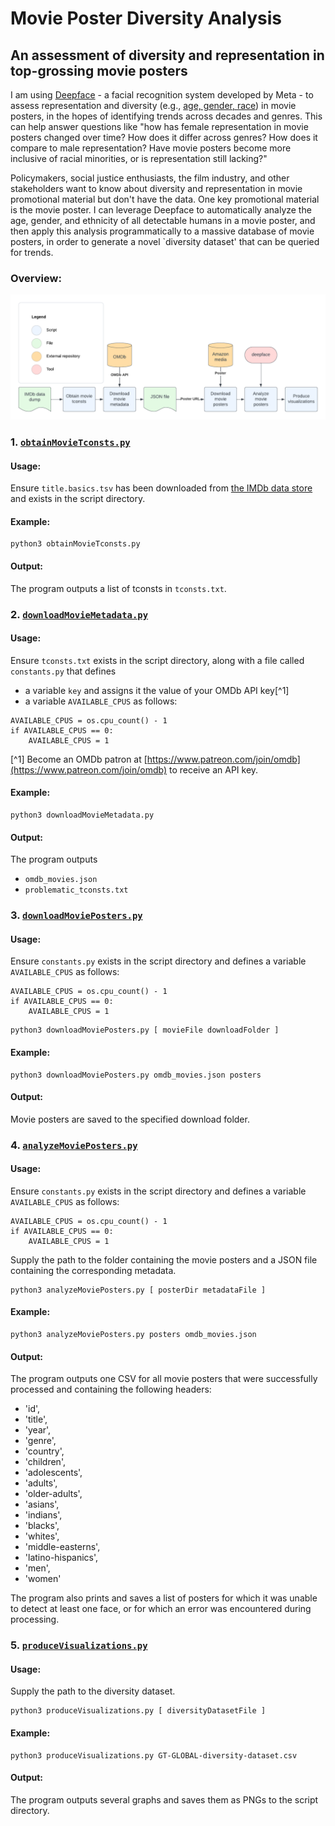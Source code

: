 # Movie Poster Diversity Analysis
## An assessment of diversity and representation in top-grossing movie posters

I am using [Deepface](https://github.com/serengil/deepface) - a facial recognition system developed by Meta - to assess representation and diversity (e.g., [age, gender, race](https://github.com/serengil/deepface/tree/1321435a303f21e39cb7f0fff67582449768846f/deepface/extendedmodels)) in movie posters, in the hopes of identifying trends across decades and genres. This can help answer questions like "how has female representation in movie posters changed over time? How does it differ across genres? How does it compare to male representation? Have movie posters become more inclusive of racial minorities, or is representation still lacking?"

Policymakers, social justice enthusiasts, the film industry, and other stakeholders want to know about diversity and representation in movie promotional material but don't have the data. One key promotional material is the movie poster. I can leverage Deepface to automatically analyze the age, gender, and ethnicity of all detectable humans in a movie poster, and then apply this analysis programmatically to a massive database of movie posters, in order to generate a novel `diversity dataset' that can be queried for trends. 


### Overview:

![workflow](workflow.png "Workflow")

### 1. [`obtainMovieTconsts.py`](obtainMovieTconsts.py)

#### Usage:
Ensure `title.basics.tsv` has been downloaded from [the IMDb data store](https://datasets.imdbws.com/) and exists in the script directory. 

#### Example:
```
python3 obtainMovieTconsts.py
```

#### Output:
The program outputs a list of tconsts in `tconsts.txt`.

### 2. [`downloadMovieMetadata.py`](downloadMovieMetadata.py)

#### Usage:
Ensure `tconsts.txt` exists in the script directory, along with a file called `constants.py` that defines 
- a variable `key` and assigns it the value of your OMDb API key[^1]
- a variable `AVAILABLE_CPUS` as follows:
```
AVAILABLE_CPUS = os.cpu_count() - 1
if AVAILABLE_CPUS == 0:
    AVAILABLE_CPUS = 1
```
[^1] Become an OMDb patron at [https://www.patreon.com/join/omdb](https://www.patreon.com/join/omdb) to receive an API key.

#### Example:
```
python3 downloadMovieMetadata.py
```

#### Output:
The program outputs 
- `omdb_movies.json`
- `problematic_tconsts.txt`

### 3. [`downloadMoviePosters.py`](downloadMoviePosters.py)

#### Usage:

Ensure `constants.py` exists in the script directory and defines a variable `AVAILABLE_CPUS` as follows:
```
AVAILABLE_CPUS = os.cpu_count() - 1
if AVAILABLE_CPUS == 0:
    AVAILABLE_CPUS = 1
```

```
python3 downloadMoviePosters.py [ movieFile downloadFolder ]
```

#### Example:

```
python3 downloadMoviePosters.py omdb_movies.json posters
```

#### Output:
Movie posters are saved to the specified download folder.


### 4. [`analyzeMoviePosters.py`](analyzeMoviePosters.py)

#### Usage:

Ensure `constants.py` exists in the script directory and defines a variable `AVAILABLE_CPUS` as follows:
```
AVAILABLE_CPUS = os.cpu_count() - 1
if AVAILABLE_CPUS == 0:
    AVAILABLE_CPUS = 1
```

Supply the path to the folder containing the movie posters and a JSON file containing the corresponding metadata. 


```
python3 analyzeMoviePosters.py [ posterDir metadataFile ]
```

#### Example:

```
python3 analyzeMoviePosters.py posters omdb_movies.json
```

#### Output:
The program outputs one CSV for all movie posters that were successfully processed and containing the following headers:
* 'id',
* 'title',
* 'year',
* 'genre',
* 'country',
* 'children',
* 'adolescents',
* 'adults',
* 'older-adults',
* 'asians',
* 'indians',
* 'blacks',
* 'whites',
* 'middle-easterns',
* 'latino-hispanics',
* 'men',
* 'women'

The program also prints and saves a list of posters for which it was unable to detect at least one face, or for which an error was encountered during processing.

### 5. [`produceVisualizations.py`](produceVisualizations.py)

#### Usage:

Supply the path to the diversity dataset.

```
python3 produceVisualizations.py [ diversityDatasetFile ]
```

#### Example:

```
python3 produceVisualizations.py GT-GLOBAL-diversity-dataset.csv
```

#### Output:
The program outputs several graphs and saves them as PNGs to the script directory.